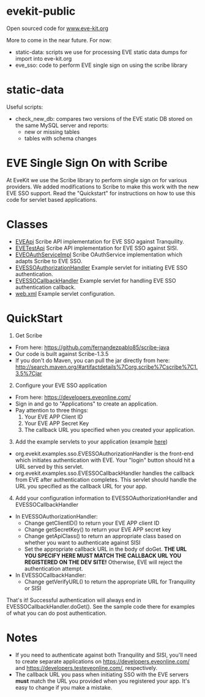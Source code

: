 evekit-public
=============

Open sourced code for www.eve-kit.org

More to come in the near future.  For now:

* static-data: scripts we use for processing EVE static data dumps for import into eve-kit.org
* eve_sso: code to perform EVE single sign on using the scribe library

static-data
===========

Useful scripts:

* check_new_db: compares two versions of the EVE static DB stored on the same MySQL server and reports:
  * new or missing tables
  * tables with schema changes

EVE Single Sign On with Scribe
==============================

At EveKit we use the Scribe library to perform single sign on for various providers.
We added modifications to Scribe to make this work with the new EVE SSO support.
Read the "Quickstart" for instructions on how to use this code for servlet based applications.

# Classes

* [EVEApi](eve_sso/java/org/scribe/builder/api/EVEApi.java) Scribe API implementation for EVE SSO against Tranquility.
* [EVETestApi](eve_sso/java/org/scribe/builder/api/EVETestApi.java) Scribe API implementation for EVE SSO against SISI.
* [EVEOAuthServiceImpl](eve_sso/java/org/scribe/builder/api/EVEOAuthServiceImpl.java) Scribe OAuthService implementation which adapts Scribe to EVE SSO.
* [EVESSOAuthorizationHandler](eve_sso/java/org/evekit/examples/sso/EVESSOAuthorizationHandler.java) Example servlet for initiating EVE SSO authentication.
* [EVESSOCallbackHandler](eve_sso/java/org/evekit/examples/sso/EVESSOCallbackHandler.java) Example servlet for handling EVE SSO authentication callback.
* [web.xml](eve_sso/web.xml) Example servlet configuration.

# QuickStart

1. Get Scribe
  * From here: https://github.com/fernandezpablo85/scribe-java
  * Our code is built against Scribe-1.3.5
  * If you don't do Maven, you can pull the jar directly from here: http://search.maven.org/#artifactdetails%7Corg.scribe%7Cscribe%7C1.3.5%7Cjar

2. Configure your EVE SSO application
  * From here: https://developers.eveonline.com/
  * Sign in and go to "Applications" to create an application.
  * Pay attention to three things:
    1. Your EVE APP Client ID
    2. Your EVE APP Secret Key
    3. The callback URL you specified when you created your application.

3. Add the example servlets to your application (example [here](eve_sso/web.xml))
  * org.evekit.examples.sso.EVESSOAuthorizationHandler is the front-end which initiates authentication with EVE.  Your "login" button should hit a URL served by this servlet.
  * org.evekit.examples.sso.EVESSOCallbackHandler handles the callback from EVE after authentication completes.  This servlet should handle the URL you specified as the callback URL for your app.

4. Add your configuration information to EVESSOAuthorizationHandler and EVESSOCallbackHandler
  * In EVESSOAuthorizationHandler:
    * Change getClientID() to return your EVE APP client ID
    * Change getSecretKey() to return your EVE APP secret key
    * Change getApiClass() to return an appropriate class based on whether you want to authenticate against SISI
    * Set the appropriate callback URL in the body of doGet.  **THE URL YOU SPECIFY HERE MUST MATCH THE CALLBACK URL YOU REGISTERED ON THE DEV SITE!**  Otherwise, EVE will reject the authentication attempt.
  * In EVESSOCallbackHandler:
    * Change getVerifyURL() to return the appropriate URL for Tranquility or SISI

That's it!  Successful authentication will always end in EVESSOCallbackHandler.doGet().  See the sample code there for examples of what you can do post authentication.

# Notes

* If you need to authenticate against both Tranquility and SISI, you'll need to create separate applications on https://developers.eveonline.com/ and https://developers.testeveonline.com/, respectively.
* The callback URL you pass when initiating SSO with the EVE servers **must** match the URL you provided when you registered your app.  It's easy to change if you make a mistake.


